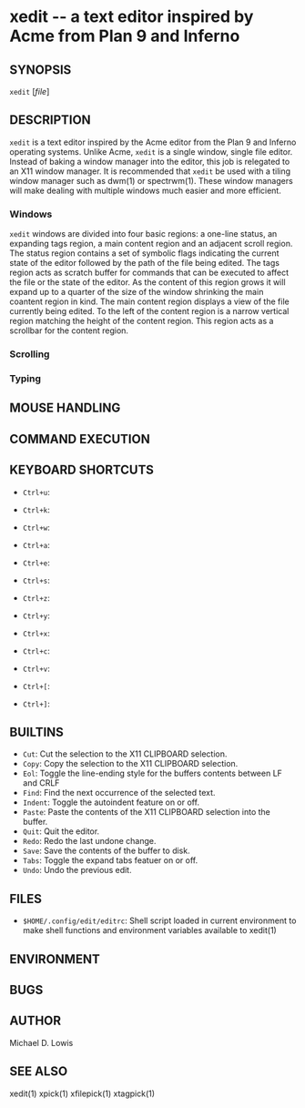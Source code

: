 # xedit -- a text editor inspired by Acme from Plan 9 and Inferno

## SYNOPSIS

`xedit` [_file_]

## DESCRIPTION

`xedit` is a text editor inspired by the Acme editor from the Plan 9 and Inferno
operating systems. Unlike Acme, `xedit` is a single window, single file editor.
Instead of baking a window manager into the editor, this job is relegated to an
X11 window manager. It is recommended that `xedit` be used with a tiling window
manager such as dwm(1) or spectrwm(1). These window managers will make dealing
with multiple windows much easier and more efficient.

### Windows

`xedit` windows are divided into four basic regions: a one-line status, an 
expanding tags region, a main content region and an adjacent scroll region. The 
status region contains a set of symbolic flags indicating the current state of 
the editor followed by the path of the file being edited. The tags region acts 
as scratch buffer for commands that can be executed to affect the file or the
state of the editor. As the content of this region grows it will expand up to a
quarter of the size of the window shrinking the main coantent region in kind. 
The main content region displays a view of the file currently being edited. To
the left of the content region is a narrow vertical region matching the height
of the content region. This region acts as a scrollbar for the content region. 

### Scrolling
### Typing

## MOUSE HANDLING
## COMMAND EXECUTION

## KEYBOARD SHORTCUTS

* `Ctrl+u`:
* `Ctrl+k`:
* `Ctrl+w`:
* `Ctrl+a`:
* `Ctrl+e`:

* `Ctrl+s`:
* `Ctrl+z`:
* `Ctrl+y`:
* `Ctrl+x`:
* `Ctrl+c`:
* `Ctrl+v`:

* `Ctrl+[`:
* `Ctrl+]`:

## BUILTINS

* `Cut`: 
    Cut the selection to the X11 CLIPBOARD selection.
* `Copy`: 
    Copy the selection to the X11 CLIPBOARD selection.
* `Eol`: 
    Toggle the line-ending style for the buffers contents between LF and CRLF
* `Find`:
    Find the next occurrence of the selected text.
* `Indent`:
    Toggle the autoindent feature on or off.
* `Paste`:
    Paste the contents of the X11 CLIPBOARD selection into the buffer.
* `Quit`:
    Quit the editor.
* `Redo`:
    Redo the last undone change.
* `Save`:
    Save the contents of the buffer to disk.
* `Tabs`:
    Toggle the expand tabs featuer on or off.
* `Undo`:
    Undo the previous edit.

## FILES

* `$HOME/.config/edit/editrc`:
    Shell script loaded in current environment to make shell functions and 
    environment variables available to xedit(1)

## ENVIRONMENT

## BUGS
## AUTHOR

Michael D. Lowis

## SEE ALSO

xedit(1) xpick(1) xfilepick(1) xtagpick(1)
